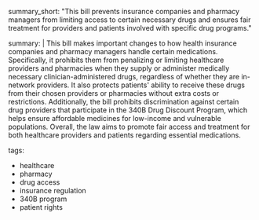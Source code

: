 summary_short: "This bill prevents insurance companies and pharmacy managers from limiting access to certain necessary drugs and ensures fair treatment for providers and patients involved with specific drug programs."

summary: |
  This bill makes important changes to how health insurance companies and pharmacy managers handle certain medications. Specifically, it prohibits them from penalizing or limiting healthcare providers and pharmacies when they supply or administer medically necessary clinician-administered drugs, regardless of whether they are in-network providers. It also protects patients' ability to receive these drugs from their chosen providers or pharmacies without extra costs or restrictions. Additionally, the bill prohibits discrimination against certain drug providers that participate in the 340B Drug Discount Program, which helps ensure affordable medicines for low-income and vulnerable populations. Overall, the law aims to promote fair access and treatment for both healthcare providers and patients regarding essential medications.

tags:
  - healthcare
  - pharmacy
  - drug access
  - insurance regulation
  - 340B program
  - patient rights
